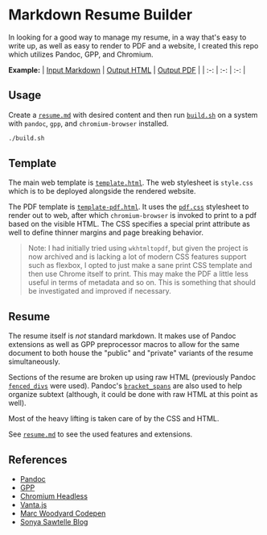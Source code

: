 # Markdown Resume Builder

In looking for a good way to manage my resume, in a way that's easy to write up, as well as easy to render to PDF and a website, I created this repo which utilizes Pandoc, GPP, and Chromium.

**Example:**
| [Input Markdown](resume.md) | [Output HTML](docquantum.github.com/) | [Output PDF](docquantum.github.com/) |
| :-: | :-: | :-: |

## Usage

Create a [`resume.md`](resume.md) with desired content and then run [`build.sh`](build.sh) on a system with `pandoc`, `gpp`, and `chromium-browser` installed.

```sh
./build.sh
```

## Template

The main web template is [`template.html`](template.html). The web stylesheet is `style.css` which is to be deployed alongside the rendered website.

The PDF template is [`template-pdf.html`](template-pdf.html). It uses the [`pdf.css`](pdf.css) stylesheet to render out to web, after which `chromium-browser` is invoked to print to a pdf based on the visible HTML. The CSS specifies a special print attribute as well to define thinner margins and page breaking behavior.

> Note: I had initially tried using `wkhtmltopdf`, but given the project is now archived and is lacking a lot of modern CSS features support such as flexbox, I opted to just make a sane print CSS template and then use Chrome itself to print. This may make the PDF a little less useful in terms of metadata and so on. This is something that should be investigated and improved if necessary.

## Resume

The resume itself is _not_ standard markdown. It makes use of Pandoc extensions as well as GPP preprocessor macros to allow for the same document to both house the "public" and "private" variants of the resume simultaneously.

Sections of the resume are broken up using raw HTML (previously Pandoc [`fenced_divs`](https://pandoc.org/chunkedhtml-demo/8.18-divs-and-spans.html#extension-fenced_divs) were used). Pandoc's [`bracket_spans`](https://pandoc.org/chunkedhtml-demo/8.18-divs-and-spans.html#extension-bracket_spans) are also used to help organize subtext (although, it could be done with raw HTML at this point as well).

Most of the heavy lifting is taken care of by the CSS and HTML.

See [`resume.md`](resume.md) to see the used features and extensions.

## References

- [Pandoc](https://pandoc.org)
- [GPP](https://logological.org/gpp)
- [Chromium Headless](https://developer.chrome.com/docs/chromium/headless)
- [Vanta.js](https://www.vantajs.com)
- [Marc Woodyard Codepen](https://codepen.io/marcwoodyard/pen/eYvmxog)
- [Sonya Sawtelle Blog](https://sdsawtelle.github.io/blog/output/simple-markdown-resume-with-pandoc-and-wkhtmltopdf.html)
